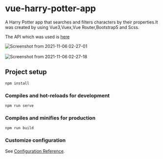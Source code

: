 # vue-harry-potter-app

A Harry Potter app that searches and filters characters by their properties.It was created by using Vue3,Vuex,Vue Router,Bootstrap5 and Scss.

The API which was used is <a href="https://hp-api.herokuapp.com/" target="_blank">here</a>

![Screenshot from 2021-11-06 02-27-01](https://user-images.githubusercontent.com/67799995/140588905-2cf81fcb-c28d-4cb9-9454-499f659f828f.png)
<br>
<br>
![Screenshot from 2021-11-06 02-27-18](https://user-images.githubusercontent.com/67799995/140588911-d2991656-2cd5-4dfe-9550-1cfa134bdd72.png)

## Project setup
```
npm install
```

### Compiles and hot-reloads for development
```
npm run serve
```

### Compiles and minifies for production
```
npm run build
```

### Customize configuration
See [Configuration Reference](https://cli.vuejs.org/config/).
